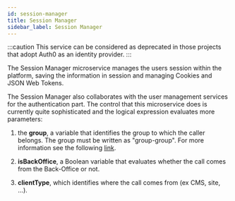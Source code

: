 ```yaml
---
id: session-manager
title: Session Manager
sidebar_label: Session Manager
---
```

:::caution
This service can be considered as deprecated in those projects that adopt Auth0 as an identity provider.
:::

The Session Manager microservice manages the users session within the platform, saving the information in session and managing Cookies and JSON Web Tokens.

The Session Manager also collaborates with the user management services for the authentication part. The control that this microservice does is currently quite sophisticated and the logical expression evaluates more parameters:

1. the **group**, a variable that identifies the group to which the caller belongs. The group must be written as "group-group". For more information see the following [link](../business_suite/cms_configuration/conf_cms#access-control-on-groups).

2. **isBackOffice**, a Boolean variable that evaluates whether the call comes from the Back-Office or not.

3. **clientType**, which identifies where the call comes from (ex CMS, site, ...).

